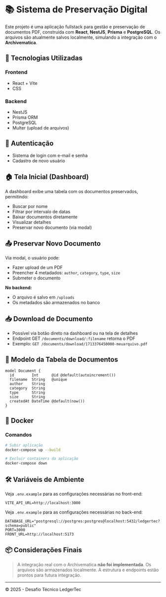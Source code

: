 # 📚 Sistema de Preservação Digital

Este projeto é uma aplicação fullstack para gestão e preservação de documentos PDF, construída com **React**, **NestJS**, **Prisma** e **PostgreSQL**. Os arquivos são atualmente salvos localmente, simulando a integração com o **Archivematica**.

## 🚀 Tecnologias Utilizadas

### Frontend
- React + Vite
- CSS

### Backend
- NestJS
- Prisma ORM
- PostgreSQL
- Multer (upload de arquivos)

## 🔐 Autenticação

- Sistema de login com e-mail e senha
- Cadastro de novo usuário

## 🏠 Tela Inicial (Dashboard)

A dashboard exibe uma tabela com os documentos preservados, permitindo:
- Buscar por nome
- Filtrar por intervalo de datas
- Baixar documentos diretamente
- Visualizar detalhes
- Preservar novo documento (via modal)

## 📤 Preservar Novo Documento

Via modal, o usuário pode:
- Fazer upload de um PDF
- Preencher 4 metadados: `author`, `category`, `type`, `size`
- Submeter o documento

**No backend:**
- O arquivo é salvo em `/uploads`
- Os metadados são armazenados no banco

## 📥 Download de Documento

- Possível via botão direto na dashboard ou na tela de detalhes
- Endpoint GET `/documents/download/:filename` retorna o PDF
- Exemplo: `GET /documents/download/1713376450000-meuarquivo.pdf`

## 📄 Modelo da Tabela de Documentos

```prisma
model Document {
  id        Int      @id @default(autoincrement())
  filename  String   @unique
  author    String
  category  String
  type      String
  size      String
  createdAt DateTime @default(now())
}
```

## 🐳 Docker

### Comandos

```bash
# Subir aplicação
docker-compose up --build

# Excluir containers da aplicação
docker-compose down

```

## 🛠 Variáveis de Ambiente

Veja `.env.example` para as configurações necessárias no front-end:

```env
VITE_API_URL=http://localhost:3000
```

Veja `.env.example` para as configurações necessárias no back-end:

```env
DATABASE_URL="postgresql://postgres:postgres@localhost:5432/ledgertec?schema=public"
PORT=3000
FRONT_URL=http://localhost:5173
```

## 📦 Considerações Finais

> A integração real com o Archivematica **não foi implementada**. Os arquivos são armazenados localmente. A estrutura e endpoints estão prontos para futura integração.

---
© 2025 - Desafio Técnico LedgerTec
